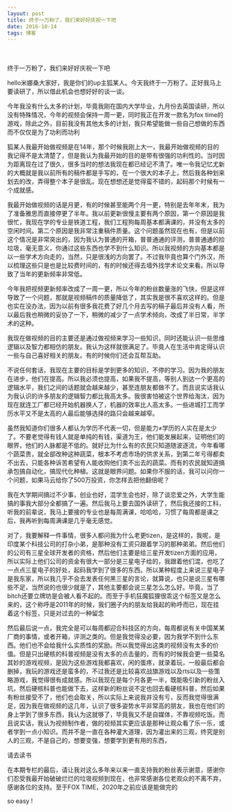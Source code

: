```yaml
---
layout: post
title: 终于一万粉了，我们来好好庆祝一下吧
date: 2016-10-14 
tags: 博客   
---
```


　

终于一万粉了，我们来好好庆祝一下吧


 




hello米娜桑大家好，我是你们的up主狐某人。今天我终于一万粉了。正好我马上要读研了，所以借此机会也想好好的谈一谈。

今年我没有什么太多的计划，毕竟我刚在国内大学毕业，九月份去英国读研，所以没有特殊情况，今年的视频会保持一周一更，同时我正在开发一款名为fox time的游戏，除此之外，目前我没有其他太多的计划，我只希望能做一些自己想做的东西而不仅仅是为了功利而功利

狐某人我最开始做视频是在14年，那个时候我刚上大一，我最开始做视频的目的我记得不是太清楚了，但是我认为我最开始的目的是带有很强的功利性的。当时因为距离现在过了很久，很多当时的想法我现在都已经记不清了。唯一令我记忆尤新的大概就是我以前所有的稿件都是手写的，在一个很大的本子上，然后我各种划来划去的改，弄得整个本子是很乱。现在想想还是觉得蛮不错的，起码那个时候有一个成就感。

我最开始做视频的话是月更，有的时候甚至能两个月一更，特别是去年年末，我为了准备雅思而直接停更了半年。我以前更新很慢主要有两个原因，第一个原因是我很忙，我现在学的专业是铁道工程，我们工程狗每周基本都满课的，并没有太多的空闲时间。第二个原因是我非常注重稿件质量。这个问题虽然现在也有，但是以前这个情况是非常突出的，因为我认为普通的开箱，普普通通的评测，普普通通的捡垃圾，毫无意义，你通过这些东西也学不到什么知识。所以我视频的方向基本都是以一些学术方向走的，当然，只是很浅的方向罢了。不过我毕竟也算个门外汉，所以梳理这些只是也是比较费时间的，有的时候还得去墙外找学术论文来看。所以导致了当年的更新频率非常低。

今年我把视频更新频率改成了一周一更，所以今年的粉丝数量涨的飞快，但是这样导致了一个问题，那就是视频稿件的质量降低了，其实我是很不喜欢这样的。但是也实在没办法，因为以前有很多我花费了好几个月去写的稿子最后并没有人看，所以最后我也稍微的妥协了一下，稍微的减少了一点学术倾向，改成了半日常，半学术的这种。

我现在做视频的目的主要还是通过做视频来学习一些知识，同时还能认识一些思维逻辑以及智力都相仿的朋友。我认为这样就很满足了。毕竟人在生活中肯定得认识一些与自己喜好相关的朋友。有的时候你们还会互帮互助。

不说任何套话，我现在主要的目标是学到更多的知识，不停的学习。因为我的朋友在进步，他们在提高。所以我必须也提高，如果我不提高，等别人到达一个更高的逻辑水平，我们之间的话题就会越来越少，甚至连朋友都做不了。而且说实话我认为我认识的许多朋友的逻辑智力都比我高太多。我很害怕被这个世界给淘汰，因为现在就连工厂都已经开始机器换人了，机器的效率比人高太多。一些进城打工而学历水平又不是太高的人最后能够选择的路只会越来越窄。

虽然我知道你们很多人都认为学历不代表一切，但是能力≠学历的人实在是太少了。不要老觉得有钱人就是单纯的有钱，渠道为王，他们能发展起来，证明他们的眼界，他们的人脉都是不低的。就好比为什么有的农民只知道随波逐流，今年看哪个蔬菜贵，就全部改种这种蔬菜，根本不考虑市场的供求关系，到第二年亏得都卖不出去，只能各种诉苦希望有人能收购他们卖不出去的蔬菜。而有的农民就知道搞承包搞自动化，搞现代化种植。这就是眼界问题。如果你不服的话，我可以问你一个问题，如果马云给你了500万投资，你怎样去把他翻倍呢？

我在大学期间搞过不少事，创业也好，混学生会也好，除了谈恋爱之外，大学生能搞的事我大部分全都搞了一遍。然后我马上要去国外读研了，然后我还接的工科，听我的前辈说，我马上要接的专业也是每周满课，哈哈哈，习惯了每周都是课之后，我再听到每周满课是几乎毫无感觉。

对了，我要解释一件事情，很多人都问我为什么老更tizen，是这样的，我呢，是印度某个科技公司的打杂小弟，是那种没有工资只跟着学习的那种弟弟。然后他们的公司有三星全球开发者的资格，然后他们主要是给三星开发tizen方面的应用，所以实际上他们公司的资金有很大一部分是三星电子给的，我跟着他们混，也吃了一点点三星电子的好处，起码我学到了很多的东西。所以某种程度上来说三星电子是我东家，所以我几乎不会去发表任何黑三星的言论，就算说，也只是说三星有哪些不足，当然说的也很少就是了，其他主要都会说三星怎么怎么好。毕竟，当了bitch还要立牌坊是会被人看不起的。而至于手机狂魔狐狸很乖这个标签又是怎么来的，这个称呼是2011年的时候，我们圈子内的朋友给我起的称呼而已，现在挂着这个标签，只是对过去的一种留念

然后最后说一点，我完全是可以每周都迎合科技区的方向，每周都说有关中国某某厂商的事情，或者开箱，评测之类的。但是我觉得没必要，因为我学不到什么东西。他们也不会给我什么实质性的奖励。所以我觉得出这类的视频没有太多的价值。但是只出硬核的科普视频是没有太多的点击量的，而有的时候我会更一些莫名其妙的游戏视频，是因为这些游戏我都喜欢，闲的蛋疼，就录着玩，一般最后都会删掉，我玩的游戏还是蛮多的，不过我还是比较喜欢战旗游戏以及rts以及一些策略游戏，我觉得很有成就感。所以我现在是每个月各更一半，既能吸引新的粉丝入坑，然后硬核科普也能做下去，这样新的粉丝说不定也回去看硬核科普，然后如果有粉丝接受不了，他们也会取关，所以实际上来说我并没有亏，反而我觉得很满足，因为我在做视频的这几年，认识了很多姿势水平非常高的朋友，我也在他们的身上学到了很多东西，我认为这就够了，毕竟我又不是自媒体，不靠视频吃饭。而且说实话，我认为视频制作者，做的视频其实更应该是那种让观众看了乐一乐，或者学到一点小知识。而并不是一直在各种灌大道理，因为灌出来的三观，终究是别人的三观，不是自己的，想要变强，想要学到更有用的东西，

请去读书




在本期专栏的最后，请让我对这么多年来以来一直支持我的粉丝表示谢意，感谢你们忍受我最开始破破烂烂的垃圾视频到现在，也非常感谢各位老观众的不离不弃，感谢各位的支持。至于FOX TIME，2020年之前应该是能做完的

so easy !


